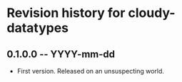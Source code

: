 # Revision history for cloudy-datatypes

## 0.1.0.0  -- YYYY-mm-dd

* First version. Released on an unsuspecting world.
